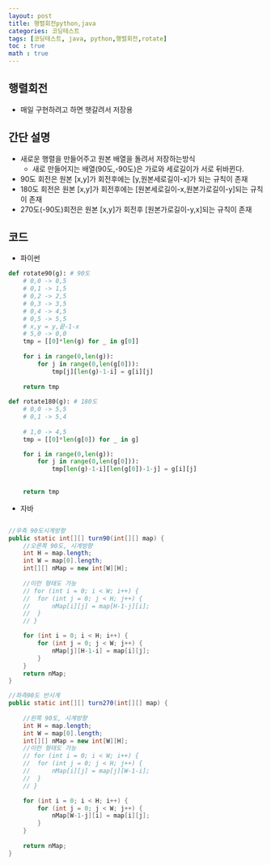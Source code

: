 ```yaml
---
layout: post
title: 행렬회전python,java
categories: 코딩테스트
tags: [코딩테스트, java, python,행렬회전,rotate]
toc : true
math : true
---
```


## 행렬회전
- 매일 구현하려고 하면 햇갈려서 저장용

## 간단 설명
- 새로운 행렬을 만들어주고 원본 배열을 돌려서 저장하는방식
  - 새로 만들어지는 배열(90도,-90도)은 가로와 세로길이가 서로 뒤바뀐다.
- 90도 회전은 원본 [x,y]가 회전후에는 [y,원본세로길이-x]가 되는 규칙이 존재
- 180도 회전은 원본 [x,y]가 회전후에는 [원본세로길이-x,원본가로길이-y]되는 규칙이 존재
- 270도(-90도)회전은 원본 [x,y]가 회전후 [원본가로길이-y,x]되는 규칙이 존재

## 코드
- 파이썬

```python
def rotate90(g): # 90도
    # 0,0 -> 0,5
    # 0,1 -> 1,5
    # 0,2 -> 2,5
    # 0,3 -> 3,5
    # 0,4 -> 4,5
    # 0,5 -> 5,5
    # x,y = y,끝-1-x
    # 5,0 -> 0,0
    tmp = [[0]*len(g) for _ in g[0]]
    
    for i in range(0,len(g)):
        for j in range(0,len(g[0])):
            tmp[j][len(g)-1-i] = g[i][j]
            
    return tmp
    
def rotate180(g): # 180도
    # 0,0 -> 5,5
    # 0,1 -> 5,4
    
    # 1,0 -> 4,5
    tmp = [[0]*len(g[0]) for _ in g]

    for i in range(0,len(g)):
        for j in range(0,len(g[0])):
            tmp[len(g)-1-i][len(g[0])-1-j] = g[i][j]
    
    
    return tmp


```

- 자바 

```java

//우측 90도시계방향
public static int[][] turn90(int[][] map) {
    //오른쪽 90도, 시계방향
    int H = map.length;
    int W = map[0].length;
    int[][] nMap = new int[W][H];
    
    //이런 형태도 가능
    // for (int i = 0; i < W; i++) {
    // 	for (int j = 0; j < H; j++) {
    // 		nMap[i][j] = map[H-1-j][i];
    // 	}
    // }

    for (int i = 0; i < H; i++) {
        for (int j = 0; j < W; j++) {
            nMap[j][H-1-i] = map[i][j];
        }
    }
    return nMap;
}

//좌측90도 반시계
public static int[][] turn270(int[][] map) {
		
    //왼쪽 90도, 시계방향
    int H = map.length;
    int W = map[0].length;
    int[][] nMap = new int[W][H];
    //이런 형태도 가능
    // for (int i = 0; i < W; i++) {
    // 	for (int j = 0; j < H; j++) {
    // 		nMap[i][j] = map[j][W-1-i];
    // 	}
    // }

    for (int i = 0; i < H; i++) {
        for (int j = 0; j < W; j++) {
            nMap[W-1-j][i] = map[i][j];
        }
    }
    
    return nMap;
}
```